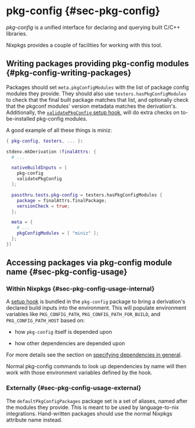 # pkg-config {#sec-pkg-config}

_pkg-config_ is a unified interface for declaring and querying built C/C++ libraries.

Nixpkgs provides a couple of facilities for working with this tool.

## Writing packages providing pkg-config modules {#pkg-config-writing-packages}

Packages should set `meta.pkgConfigModules` with the list of package config modules they provide.
They should also use `testers.hasPkgConfigModules` to check that the final built package matches that list,
and optionally check that the pkgconf modules' version metadata matches the derivation's.
Additionally, the [`validatePkgConfig` setup hook](https://nixos.org/manual/nixpkgs/stable/#validatepkgconfig), will do extra checks on to-be-installed pkg-config modules.

A good example of all these things is miniz:

```nix
{ pkg-config, testers, ... }:

stdenv.mkDerivation (finalAttrs: {
  # ...

  nativeBuildInputs = [
    pkg-config
    validatePkgConfig
  ];

  passthru.tests.pkg-config = testers.hasPkgConfigModules {
    package = finalAttrs.finalPackage;
    versionCheck = true;
  };

  meta = {
    # ...
    pkgConfigModules = [ "miniz" ];
  };
})
```

## Accessing packages via pkg-config module name {#sec-pkg-config-usage}

### Within Nixpkgs {#sec-pkg-config-usage-internal}

A [setup hook](#setup-hook-pkg-config) is bundled in the `pkg-config` package to bring a derivation's declared build inputs into the environment.
This will populate environment variables like `PKG_CONFIG_PATH`, `PKG_CONFIG_PATH_FOR_BUILD`, and `PKG_CONFIG_PATH_HOST` based on:

- how `pkg-config` itself is depended upon

- how other dependencies are depended upon

For more details see the section on [specifying dependencies in general](#ssec-stdenv-dependencies).

Normal pkg-config commands to look up dependencies by name will then work with those environment variables defined by the hook.

### Externally {#sec-pkg-config-usage-external}

The `defaultPkgConfigPackages` package set is a set of aliases, named after the modules they provide.
This is meant to be used by language-to-nix integrations.
Hand-written packages should use the normal Nixpkgs attribute name instead.
